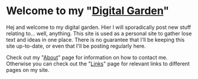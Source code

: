 


  
# Welcome to my "[Digital Garden](https://maggieappleton.com/garden-history)"

Hej and welcome to my digital garden. Hier I will sporadically post new stuff relating to... well, anything.
This site is used as a personal site to gather lose text and ideas in one place.
There is no guarantee that I'll be keeping this site up-to-date, or even that I'll be posting regularly here.

Check out my "[About](about.md)" page for information on how to contact me.  
Otherwise you can check out the "[Links](links.md)" page for relevant links to different pages on my site.
